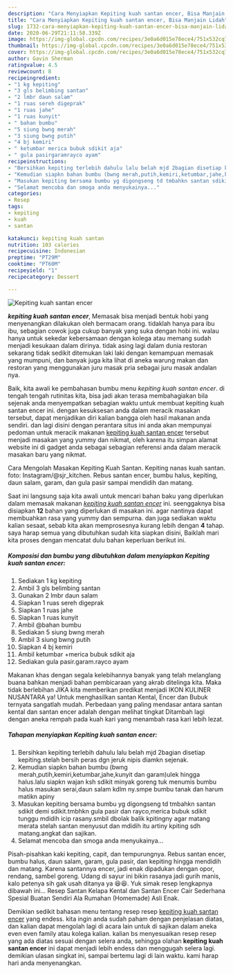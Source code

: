 ```yaml
---
description: "Cara Menyiapkan Kepiting kuah santan encer, Bisa Manjain Lidah"
title: "Cara Menyiapkan Kepiting kuah santan encer, Bisa Manjain Lidah"
slug: 1732-cara-menyiapkan-kepiting-kuah-santan-encer-bisa-manjain-lidah
date: 2020-06-29T21:11:58.339Z
image: https://img-global.cpcdn.com/recipes/3e0a6d015e78ece4/751x532cq70/kepiting-kuah-santan-encer-foto-resep-utama.jpg
thumbnail: https://img-global.cpcdn.com/recipes/3e0a6d015e78ece4/751x532cq70/kepiting-kuah-santan-encer-foto-resep-utama.jpg
cover: https://img-global.cpcdn.com/recipes/3e0a6d015e78ece4/751x532cq70/kepiting-kuah-santan-encer-foto-resep-utama.jpg
author: Gavin Sherman
ratingvalue: 4.5
reviewcount: 8
recipeingredient:
- "1 kg kepiting"
- "3 gls belimbing santan"
- "2 lmbr daun salam"
- "1 ruas sereh digeprak"
- "1 ruas jahe"
- "1 ruas kunyit"
- " bahan bumbu"
- "5 siung bwng merah"
- "3 siung bwng putih"
- "4 bj kemiri"
- " ketumbar merica bubuk sdikit aja"
- " gula pasirgaramrayco ayam"
recipeinstructions:
- "Bersihkan kepiting terlebih dahulu lalu belah mjd 2bagian disetiap kepiting.stelah bersih peras dgn jeruk nipis diamkn sejenak."
- "Kemudian siapkn bahan bumbu (bwng merah,putih,kemiri,ketumbar,jahe,kunyit dan garam)ulek hingga halus.lalu siapkn wajan ksh sdikit minyak goreng tuk menumis bumbu halus masukan serai,daun salam kdlm ny.smpe bumbu tanak dan harum matikn apiny"
- "Masukan kepiting bersama bumbu yg digongseng td tmbahkn santan sdikit demi sdikit.tmbhkn gula pasir dan rayco,merica bubuk sdikit tunggu mdidih icip rasany.smbil dbolak balik kpitingny agar matang merata stelah santan menyusut dan mdidih itu artiny kpiting sdh matang.angkat dan sajikan."
- "Selamat mencoba dan smoga anda menyukainya..."
categories:
- Resep
tags:
- kepiting
- kuah
- santan

katakunci: kepiting kuah santan 
nutrition: 103 calories
recipecuisine: Indonesian
preptime: "PT29M"
cooktime: "PT60M"
recipeyield: "1"
recipecategory: Dessert

---
```



![Kepiting kuah santan encer](https://img-global.cpcdn.com/recipes/3e0a6d015e78ece4/751x532cq70/kepiting-kuah-santan-encer-foto-resep-utama.jpg)

<b><i>kepiting kuah santan encer</i></b>, Memasak bisa menjadi bentuk hobi yang menyenangkan dilakukan oleh bermacam orang. tidaklah hanya para ibu ibu, sebagian cowok juga cukup banyak yang suka dengan hobi ini. walau hanya untuk sekedar kebersamaan dengan kolega atau memang sudah menjadi kesukaan dalam dirinya. tidak asing lagi dalam dunia restoran sekarang tidak sedikit ditemukan laki laki dengan kemampuan memasak yang mumpuni, dan banyak juga kita lihat di aneka warung makan dan restoran yang menggunakan juru masak pria sebagai juru masak andalan nya.

Baik, kita awali ke pembahasan bumbu menu <i>kepiting kuah santan encer</i>. di tengah tengah rutinitas kita, bisa jadi akan terasa membahagiakan bila sejenak anda menyempatkan sebagian waktu untuk membuat kepiting kuah santan encer ini. dengan kesuksesan anda dalam meracik masakan tersebut, dapat menjadikan diri kalian bangga oleh hasil makanan anda sendiri. dan lagi disini dengan perantara situs ini anda akan mempunyai pedoman untuk meracik makanan <u>kepiting kuah santan encer</u> tersebut menjadi masakan yang yummy dan nikmat, oleh karena itu simpan alamat website ini di gadget anda sebagai sebagian referensi anda dalam meracik masakan baru yang nikmat.

Cara Mengolah Masakan Kepiting Kuah Santan. Kepiting nanas kuah santan. foto: Instagram/@sjr_kitchen. Rebus santan encer, bumbu halus, kepiting, daun salam, garam, dan gula pasir sampai mendidih dan matang.


Saat ini langsung saja kita awali untuk mencari bahan baku yang diperlukan dalam memasak makanan <u><i>kepiting kuah santan encer</i></u> ini. seenggaknya bisa disiapkan <b>12</b> bahan yang diperlukan di masakan ini. agar nantinya dapat membuahkan rasa yang yummy dan sempurna. dan juga sediakan waktu kalian sesaat, sebab kita akan memprosesnya kurang lebih dengan <b>4</b> tahap. saya harap semua yang dibutuhkan sudah kita siapkan disini, Baiklah mari kita proses dengan mencatat dulu bahan keperluan berikut ini.

<!--inarticleads1-->

##### Komposisi dan bumbu yang dibutuhkan dalam menyiapkan Kepiting kuah santan encer:

1. Sediakan 1 kg kepiting
1. Ambil 3 gls belimbing santan
1. Gunakan 2 lmbr daun salam
1. Siapkan 1 ruas sereh digeprak
1. Siapkan 1 ruas jahe
1. Siapkan 1 ruas kunyit
1. Ambil  @bahan bumbu
1. Sediakan 5 siung bwng merah
1. Ambil 3 siung bwng putih
1. Siapkan 4 bj kemiri
1. Ambil  ketumbar +merica bubuk sdikit aja
1. Sediakan  gula pasir.garam.rayco ayam


Makanan khas dengan segala kelebihannya banyak yang telah melanglang buana bahkan menjadi bahan pembicaraan yang akrab ditelinga kita. Maka tidak berlebihan JIKA kita memberikan predikat menjadi IKON KULINER NUSANTARA ya! Untuk menghasilkan santan Kental, Encer dan Bubuk ternyata sangatlah mudah. Perbedaan yang paling mendasar antara santan kental dan santan encer adalah dengan melihat tingkat Ditambah lagi dengan aneka rempah pada kuah kari yang menambah rasa kari lebih lezat. 

<!--inarticleads2-->

##### Tahapan menyiapkan Kepiting kuah santan encer:

1. Bersihkan kepiting terlebih dahulu lalu belah mjd 2bagian disetiap kepiting.stelah bersih peras dgn jeruk nipis diamkn sejenak.
1. Kemudian siapkn bahan bumbu (bwng merah,putih,kemiri,ketumbar,jahe,kunyit dan garam)ulek hingga halus.lalu siapkn wajan ksh sdikit minyak goreng tuk menumis bumbu halus masukan serai,daun salam kdlm ny.smpe bumbu tanak dan harum matikn apiny
1. Masukan kepiting bersama bumbu yg digongseng td tmbahkn santan sdikit demi sdikit.tmbhkn gula pasir dan rayco,merica bubuk sdikit tunggu mdidih icip rasany.smbil dbolak balik kpitingny agar matang merata stelah santan menyusut dan mdidih itu artiny kpiting sdh matang.angkat dan sajikan.
1. Selamat mencoba dan smoga anda menyukainya...


Pisah-pisahkan kaki kepiting, capit, dan tempurungnya. Rebus santan encer, bumbu halus, daun salam, garam, gula pasir, dan kepiting hingga mendidih dan matang. Karena santannya encer, jadi enak dipadukan dengan opor, rendang, sambel goreng. Udang di sayur ini bikin rasanya jadi gurih manis, kalo petenya sih gak usah ditanya ya 😆😆. Yuk simak resep lengkapnya dibawah ini… Resep Santan Kelapa Kental dan Santan Encer Cair Sederhana Spesial Buatan Sendiri Ala Rumahan (Homemade) Asli Enak. 

Demikian sedikit bahasan menu tentang resep resep <u>kepiting kuah santan encer</u> yang endess. kita ingin anda sudah paham dengan penjelasan diatas, dan kalian dapat mengolah lagi di acara lain untuk di sajikan dalam aneka even even family atau kolega kalian. kalian bs menyesuaikan resep resep yang ada diatas sesuai dengan selera anda, sehingga olahan <b>kepiting kuah santan encer</b> ini dapat menjadi lebih endess dan menggugah selera lagi. demikian ulasan singkat ini, sampai bertemu lagi di lain waktu. kami harap hari anda menyenangkan.
